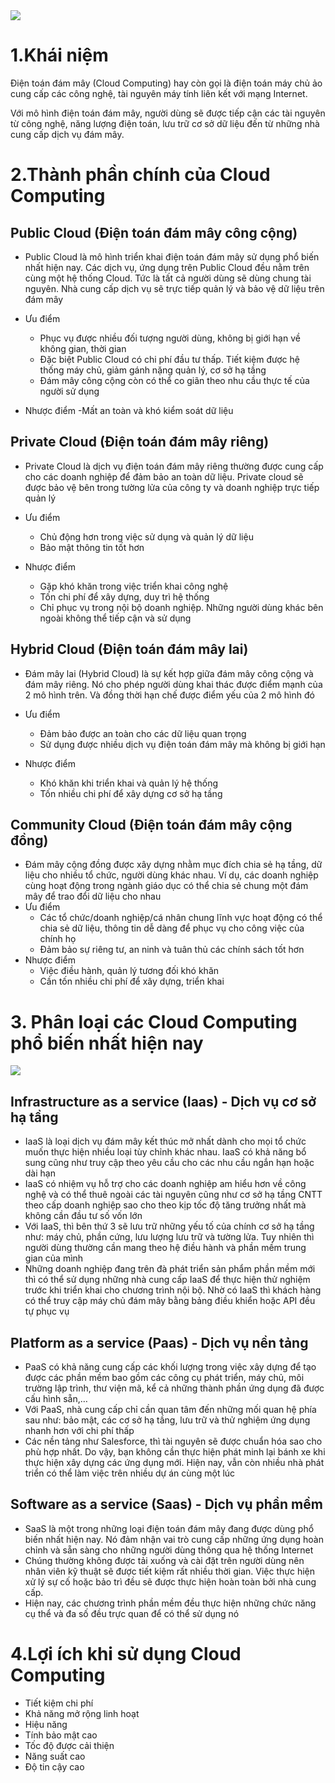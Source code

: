 <img src="https://digitalfuture.vn/wp-content/uploads/2020/12/dien-toan-dam-may-la-gi.png">

# 1.Khái niệm
Điện toán đám mây (Cloud Computing) hay còn gọi là điện toán máy chủ ảo cung cấp các công nghệ, tài nguyên máy tính liên kết với mạng Internet. 

Với mô hình điện toán đám mây, người dùng sẽ được tiếp cận các tài nguyên từ công nghệ, năng lượng điện toán, lưu trữ cơ sở dữ liệu đến từ những nhà cung cấp dịch vụ đám mây. 

# 2.Thành phần chính của Cloud Computing
## Public Cloud (Điện toán đám mây công cộng)
- Public Cloud là mô hình triển khai điện toán đám mây sử dụng phổ biến nhất hiện nay. Các dịch vụ, ứng dụng trên Public Cloud đều nằm trên cùng một hệ thống Cloud. Tức là tất cả người dùng sẽ dùng chung tài nguyên. Nhà cung cấp dịch vụ sẽ trực tiếp quản lý và bảo vệ dữ liệu trên đám mây

- Ưu điểm
  - Phục vụ được nhiều đối tượng người dùng, không bị giới hạn về không gian, thời gian
  - Đặc biệt Public Cloud có chi phí đầu tư thấp. Tiết kiệm được hệ thống máy chủ, giảm gánh nặng quản lý, cơ sở hạ tầng
  - Đám mây công cộng còn có thể co giãn theo nhu cầu thực tế của người sử dụng
- Nhược điểm
  -Mất an toàn và khó kiểm soát dữ liệu
## Private Cloud (Điện toán đám mây riêng)
- Private Cloud là dịch vụ điện toán đám mây riêng thường được cung cấp cho các doanh nghiệp để đảm bảo an toàn dữ liệu. Private cloud sẽ được bảo vệ bên trong tường lửa của công ty và doanh nghiệp trực tiếp quản lý

- Ưu điểm
  - Chủ động hơn trong việc sử dụng và quản lý dữ liệu
  - Bảo mật thông tin tốt hơn
- Nhược điểm
  - Gặp khó khăn trong việc triển khai công nghệ
  - Tốn chi phí để xây dựng, duy trì hệ thống
  - Chỉ phục vụ trong nội bộ doanh nghiệp. Những người dùng khác bên ngoài không thể tiếp cận và sử dụng
## Hybrid Cloud (Điện toán đám mây lai)
- Đám mây lai (Hybrid Cloud) là sự kết hợp giữa đám mây công cộng và đám mây riêng. Nó cho phép người dùng khai thác được điểm mạnh của 2 mô hình trên. Và đồng thời hạn chế được điểm yếu của 2 mô hình đó

- Ưu điểm
  - Đảm bảo được an toàn cho các dữ liệu quan trọng
  - Sử dụng được nhiều dịch vụ điện toán đám mây mà không bị giới hạn
- Nhược điểm
  - Khó khăn khi triển khai và quản lý hệ thống
  - Tốn nhiều chi phí để xây dựng cơ sở hạ tầng
## Community Cloud (Điện toán đám mây cộng đồng)
- Đám mây cộng đồng được xây dựng nhằm mục đích chia sẻ hạ tầng, dữ liệu cho nhiều tổ chức, người dùng khác nhau. Ví dụ, các doanh nghiệp cùng hoạt động trong ngành giáo dục có thể chia sẻ chung một đám mây để trao đổi dữ liệu cho nhau
- Ưu điểm
  - Các tổ chức/doanh nghiệp/cá nhân chung lĩnh vực hoạt động có thể chia sẻ dữ liệu, thông tin dễ dàng để phục vụ cho công việc của chính họ
  - Đảm bảo sự riêng tư, an ninh và tuân thủ các chính sách tốt hơn
- Nhược điểm
  - Việc điều hành, quản lý tương đối khó khăn
  - Cần tốn nhiều chi phí để xây dựng, triển khai
# 3. Phân loại các Cloud Computing phổ biến nhất hiện nay
<img src="https://diginet.com.vn/wp-content/uploads/2020/11/cloud-computing-va-3-dich-vu-pho-bien-cho-ban-lua-chon-3.jpg">

## Infrastructure as a service (Iaas) - Dịch vụ cơ sở hạ tầng
- IaaS là loại dịch vụ đám mây kết thúc mở nhất dành cho mọi tổ chức muốn thực hiện nhiều loại tùy chỉnh khác nhau. IaaS có khả năng bổ sung cũng như truy cập theo yêu cầu cho các nhu cầu ngắn hạn hoặc dài hạn
- IaaS có nhiệm vụ hỗ trợ cho các doanh nghiệp am hiểu hơn về công nghệ và có thể thuê ngoài các tài nguyên cũng như cơ sở hạ tầng CNTT theo cấp doanh nghiệp sao cho theo kịp tốc độ tăng trưởng nhất mà không cần đầu tư số vốn lớn
- Với IaaS, thì bên thứ 3 sẽ lưu trữ những yếu tố của chính cơ sở hạ tầng như: máy chủ, phần cứng, lưu lượng lưu trữ và tường lửa. Tuy nhiên thì người dùng thường cần mang theo hệ điều hành và phần mềm trung gian của mình
- Những doanh nghiệp đang trên đà phát triển sản phẩm phần mềm mới thì có thể sử dụng những nhà cung cấp IaaS để thực hiện thử nghiệm trước khi triển khai cho chương trình nội bộ. Nhờ có IaaS thì khách hàng có thể truy cập máy chủ đám mây bằng bảng điều khiển hoặc API đều tự phục vụ
## Platform as a service (Paas) - Dịch vụ nền tảng
- PaaS có khả năng cung cấp các khối lượng trong việc xây dựng để tạo được các phần mềm bao gồm các công cụ phát triển, máy chủ, môi trường lập trình, thư viện mã, kể cả những thành phần ứng dụng đã được cấu hình sẵn,…  
- Với PaaS, nhà cung cấp chỉ cần quan tâm đến những mối quan hệ phía sau như: bảo mật, các cơ sở hạ tầng, lưu trữ và thử nghiệm ứng dụng nhanh hơn với chi phí thấp
- Các nền tảng như Salesforce, thì tài nguyên sẽ được chuẩn hóa sao cho phù hợp nhất. Do vậy, bạn không cần thực hiện phát minh lại bánh xe khi thực hiện xây dựng các ứng dụng mới. Hiện nay, vẫn còn nhiều nhà phát triển có thể làm việc trên nhiều dự án cùng một lúc
## Software as a service (Saas) - Dịch vụ phần mềm
- SaaS là một trong những loại điện toán đám mây đang được dùng phổ biến nhất hiện nay. Nó đảm nhận vai trò cung cấp những ứng dụng hoàn chỉnh và sẵn sàng cho những người dùng thông qua hệ thống Internet
- Chúng thường không được tải xuống và cài đặt trên người dùng nên nhân viên kỹ thuật sẽ được tiết kiệm rất nhiều thời gian. Việc thực hiện xử lý sự cố hoặc bảo trì đều sẽ được thực hiện hoàn toàn bởi nhà cung cấp.
- Hiện nay, các chương trình phần mềm đều thực hiện những chức năng cụ thể và đa số đều trực quan để có thể sử dụng nó
# 4.Lợi ích khi sử dụng Cloud Computing
- Tiết kiệm chi phí
- Khả năng mở rộng linh hoạt
- Hiệu năng
- Tính bảo mật cao
- Tốc độ được cải thiện
- Năng suất cao
- Độ tin cậy cao

